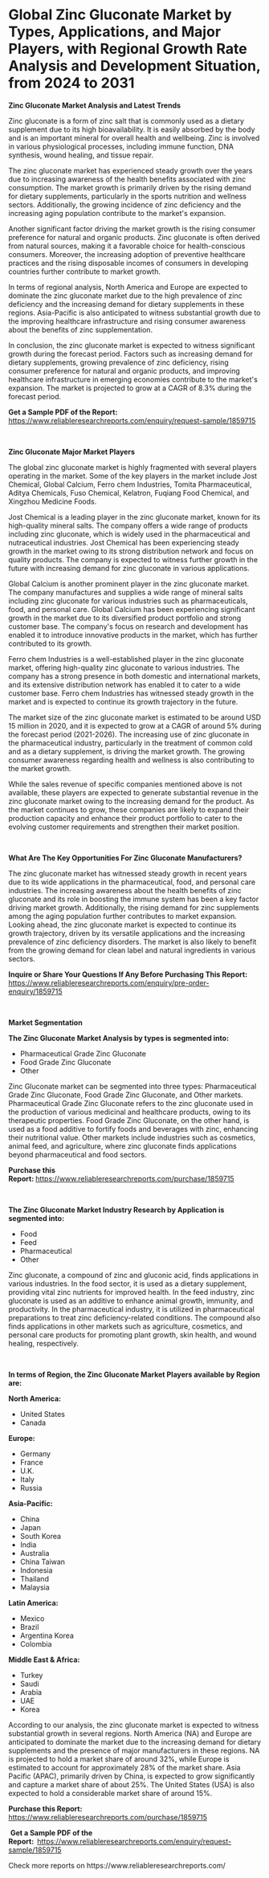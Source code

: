 <p><h1>Global Zinc Gluconate Market by Types, Applications, and Major Players, with Regional Growth Rate Analysis and Development Situation, from 2024 to 2031</h1></p><p><strong>Zinc Gluconate Market Analysis and Latest Trends</strong></p>
<p><p>Zinc gluconate is a form of zinc salt that is commonly used as a dietary supplement due to its high bioavailability. It is easily absorbed by the body and is an important mineral for overall health and wellbeing. Zinc is involved in various physiological processes, including immune function, DNA synthesis, wound healing, and tissue repair.</p><p>The zinc gluconate market has experienced steady growth over the years due to increasing awareness of the health benefits associated with zinc consumption. The market growth is primarily driven by the rising demand for dietary supplements, particularly in the sports nutrition and wellness sectors. Additionally, the growing incidence of zinc deficiency and the increasing aging population contribute to the market's expansion.</p><p>Another significant factor driving the market growth is the rising consumer preference for natural and organic products. Zinc gluconate is often derived from natural sources, making it a favorable choice for health-conscious consumers. Moreover, the increasing adoption of preventive healthcare practices and the rising disposable incomes of consumers in developing countries further contribute to market growth.</p><p>In terms of regional analysis, North America and Europe are expected to dominate the zinc gluconate market due to the high prevalence of zinc deficiency and the increasing demand for dietary supplements in these regions. Asia-Pacific is also anticipated to witness substantial growth due to the improving healthcare infrastructure and rising consumer awareness about the benefits of zinc supplementation.</p><p>In conclusion, the zinc gluconate market is expected to witness significant growth during the forecast period. Factors such as increasing demand for dietary supplements, growing prevalence of zinc deficiency, rising consumer preference for natural and organic products, and improving healthcare infrastructure in emerging economies contribute to the market's expansion. The market is projected to grow at a CAGR of 8.3% during the forecast period.</p></p>
<p><strong>Get a Sample PDF of the Report:&nbsp;</strong> <a href="https://www.reliableresearchreports.com/enquiry/request-sample/1859715">https://www.reliableresearchreports.com/enquiry/request-sample/1859715</a></p>
<p>&nbsp;</p>
<p><strong>Zinc Gluconate Major Market Players</strong></p>
<p><p>The global zinc gluconate market is highly fragmented with several players operating in the market. Some of the key players in the market include Jost Chemical, Global Calcium, Ferro chem Industries, Tomita Pharmaceutical, Aditya Chemicals, Fuso Chemical, Kelatron, Fuqiang Food Chemical, and Xingzhou Medicine Foods.</p><p>Jost Chemical is a leading player in the zinc gluconate market, known for its high-quality mineral salts. The company offers a wide range of products including zinc gluconate, which is widely used in the pharmaceutical and nutraceutical industries. Jost Chemical has been experiencing steady growth in the market owing to its strong distribution network and focus on quality products. The company is expected to witness further growth in the future with increasing demand for zinc gluconate in various applications.</p><p>Global Calcium is another prominent player in the zinc gluconate market. The company manufactures and supplies a wide range of mineral salts including zinc gluconate for various industries such as pharmaceuticals, food, and personal care. Global Calcium has been experiencing significant growth in the market due to its diversified product portfolio and strong customer base. The company's focus on research and development has enabled it to introduce innovative products in the market, which has further contributed to its growth.</p><p>Ferro chem Industries is a well-established player in the zinc gluconate market, offering high-quality zinc gluconate to various industries. The company has a strong presence in both domestic and international markets, and its extensive distribution network has enabled it to cater to a wide customer base. Ferro chem Industries has witnessed steady growth in the market and is expected to continue its growth trajectory in the future.</p><p>The market size of the zinc gluconate market is estimated to be around USD 15 million in 2020, and it is expected to grow at a CAGR of around 5% during the forecast period (2021-2026). The increasing use of zinc gluconate in the pharmaceutical industry, particularly in the treatment of common cold and as a dietary supplement, is driving the market growth. The growing consumer awareness regarding health and wellness is also contributing to the market growth.</p><p>While the sales revenue of specific companies mentioned above is not available, these players are expected to generate substantial revenue in the zinc gluconate market owing to the increasing demand for the product. As the market continues to grow, these companies are likely to expand their production capacity and enhance their product portfolio to cater to the evolving customer requirements and strengthen their market position.</p></p>
<p>&nbsp;</p>
<p><strong>What Are The Key Opportunities For Zinc Gluconate Manufacturers?</strong></p>
<p><p>The zinc gluconate market has witnessed steady growth in recent years due to its wide applications in the pharmaceutical, food, and personal care industries. The increasing awareness about the health benefits of zinc gluconate and its role in boosting the immune system has been a key factor driving market growth. Additionally, the rising demand for zinc supplements among the aging population further contributes to market expansion. Looking ahead, the zinc gluconate market is expected to continue its growth trajectory, driven by its versatile applications and the increasing prevalence of zinc deficiency disorders. The market is also likely to benefit from the growing demand for clean label and natural ingredients in various sectors.</p></p>
<p><strong>Inquire or Share Your Questions If Any Before Purchasing This Report:</strong> <a href="https://www.reliableresearchreports.com/enquiry/pre-order-enquiry/1859715">https://www.reliableresearchreports.com/enquiry/pre-order-enquiry/1859715</a></p>
<p>&nbsp;</p>
<p><strong>Market Segmentation</strong></p>
<p><strong>The Zinc Gluconate Market Analysis by types is segmented into:</strong></p>
<p><ul><li>Pharmaceutical Grade Zinc Gluconate</li><li>Food Grade Zinc Gluconate</li><li>Other</li></ul></p>
<p><p>Zinc Gluconate market can be segmented into three types: Pharmaceutical Grade Zinc Gluconate, Food Grade Zinc Gluconate, and Other markets. Pharmaceutical Grade Zinc Gluconate refers to the zinc gluconate used in the production of various medicinal and healthcare products, owing to its therapeutic properties. Food Grade Zinc Gluconate, on the other hand, is used as a food additive to fortify foods and beverages with zinc, enhancing their nutritional value. Other markets include industries such as cosmetics, animal feed, and agriculture, where zinc gluconate finds applications beyond pharmaceutical and food sectors.</p></p>
<p><strong>Purchase this Report:&nbsp;</strong><a href="https://www.reliableresearchreports.com/purchase/1859715">https://www.reliableresearchreports.com/purchase/1859715</a></p>
<p>&nbsp;</p>
<p><strong>The Zinc Gluconate Market Industry Research by Application is segmented into:</strong></p>
<p><ul><li>Food</li><li>Feed</li><li>Pharmaceutical</li><li>Other</li></ul></p>
<p><p>Zinc gluconate, a compound of zinc and gluconic acid, finds applications in various industries. In the food sector, it is used as a dietary supplement, providing vital zinc nutrients for improved health. In the feed industry, zinc gluconate is used as an additive to enhance animal growth, immunity, and productivity. In the pharmaceutical industry, it is utilized in pharmaceutical preparations to treat zinc deficiency-related conditions. The compound also finds applications in other markets such as agriculture, cosmetics, and personal care products for promoting plant growth, skin health, and wound healing, respectively.</p></p>
<p>&nbsp;</p>
<p><strong>In terms of Region, the Zinc Gluconate Market Players available by Region are:</strong></p>
<p>
    <p> <strong> North America: </strong>
        <ul>
            <li>United States</li>
            <li>Canada</li>
        </ul>
        </p> 
    <p> <strong> Europe: </strong>
        <ul>
            <li>Germany</li>
            <li>France</li>
            <li>U.K.</li>
            <li>Italy</li>
            <li>Russia</li>
        </ul>
        </p> 
    <p> <strong> Asia-Pacific: </strong>
        <ul>
            <li>China</li>
            <li>Japan</li>
            <li>South Korea</li>
            <li>India</li>
            <li>Australia</li>
            <li>China Taiwan</li>
            <li>Indonesia</li>
            <li>Thailand</li>
            <li>Malaysia</li>
        </ul>
        </p> 
    <p> <strong> Latin America: </strong>
        <ul>
            <li>Mexico</li>
            <li>Brazil</li>
            <li>Argentina Korea</li>
            <li>Colombia</li>
        </ul>
        </p> 
    <p> <strong> Middle East & Africa: </strong>
        <ul>
            <li>Turkey</li>
            <li>Saudi</li>
            <li>Arabia</li>
            <li>UAE</li>
            <li>Korea</li>
        </ul>
    </p>
    </p>
<p><p>According to our analysis, the zinc gluconate market is expected to witness substantial growth in several regions. North America (NA) and Europe are anticipated to dominate the market due to the increasing demand for dietary supplements and the presence of major manufacturers in these regions. NA is projected to hold a market share of around 32%, while Europe is estimated to account for approximately 28% of the market share. Asia Pacific (APAC), primarily driven by China, is expected to grow significantly and capture a market share of about 25%. The United States (USA) is also expected to hold a considerable market share of around 15%.</p></p>
<p><strong>Purchase this Report: </strong><a href="https://www.reliableresearchreports.com/purchase/1859715">https://www.reliableresearchreports.com/purchase/1859715</a></p>
<p>&nbsp;<strong>Get a Sample PDF of the Report:&nbsp;&nbsp;</strong><a href="https://www.reliableresearchreports.com/enquiry/request-sample/1859715">https://www.reliableresearchreports.com/enquiry/request-sample/1859715</a></p>
<p><strong></strong></p>
<p>Check more reports on https://www.reliableresearchreports.com/</p>